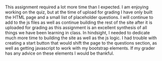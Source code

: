 This assignment required a lot more time than I expected. I am enjoying working on the quiz, but at the time of upload for grading I have only built the HTML page and a small list of placeholder questions. I will continue to add to the js files as well as continue building the rest of the site after it is uploaded for grading as this assignment is an excellent synthesis of all things we have been learning in class. In hindsight, I needed to dedicate much more time to building the site as well as the js logic. I had trouble with creating a start button that would shift the page to the questions section, as well as getting javascript to work with my bootstrap elements. If my grader has any advice on these elements I would be thankful. 